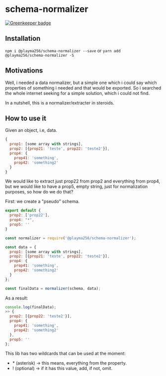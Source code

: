 # schema-normalizer

[![Greenkeeper badge](https://badges.greenkeeper.io/PlayMa256/schema-normalizer.svg)](https://greenkeeper.io/)

## Installation
`npm i @playma256/schema-normalizer --save` or `yarn add @playma256/schema-normalizer -S`

## Motivations
Well, i needed a data normalizer, but a simple one which i could say which properties of something i needed and that would be exported.
So i searched the whole internet seeking for a simple solution, which i could not find.

In a nutshell, this is a normalizer/extracter in steroids.

## How to use it
Given an object, i.e, data.

```javascript
{
  prop1: [some array with strings],
  prop2: [{prop21: 'teste', prop22: 'teste2'}],
  prop4: {
    prop41: 'something',
    prop42: 'something2'
  }
}
```

We would like to extract just prop22 from prop2 and everything from prop4, but we would like to have a prop5, empty string, just for normalization purposes, so how do we do that?

First: we create a "pseudo" schema.

```javascript
export default {
  prop2: ['prop22'],
  prop4: "*",
  prop5: ''
}
```

``` javascript
const normalizer = require('@playma256/schema-normalizer');

const data = {
  prop1: [some array with strings],
  prop2: [{prop21: 'teste', prop22: 'teste2'}],
  prop4: {
    prop41: 'something',
    prop42: 'something2'
  }
};

const finalData = normalizer(schema, data);
```

As a result:
```javascript
console.log(finalData);
>> {
  prop2: [{prop22: 'teste2'}],
  prop4: {
    prop41: 'something',
    prop42: 'something2'
  },
  prop5: ''
};
```

This lib has two wildcards that can be used at the moment:
- \* (asterisk) -> this means, everything from the property.
- ! (optional) -> if it has this value, add, if not, omit.

